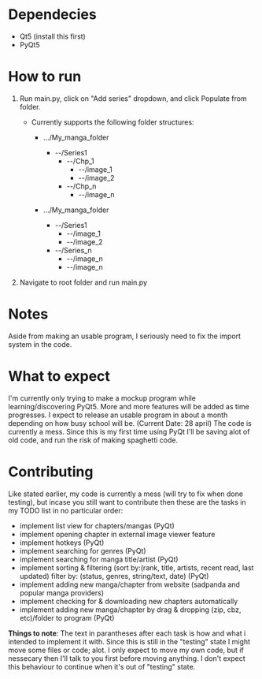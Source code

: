 # Dependecies
- Qt5 (install this first)
- PyQt5

# How to run
1. Run main.py, click on "Add series" dropdown, and click Populate from folder.
    - Currently supports the following folder structures:
        + .../My_manga_folder
            - --/Series1
                - --/Chp_1
                    - --/image_1
                    - --/image_2
                - --/Chp_n
                    - --/image_n

        + .../My_manga_folder
            - --/Series1
                - --/image_1
                - --/image_2
            - --/Series_n
                - --/image_n
                - --/image_n

3. Navigate to root folder and run main.py

# Notes
Aside from making an usable program, I seriously need to fix the import system in the code.

# What to expect
I'm currently only trying to make a mockup program while learning/discovering PyQt5. More and more features will be added as time progresses. I expect to release an usable program in about a month depending on how busy school will be. (Current Date: 28 april)
The code is currently a mess.
Since this is my first time using PyQt I'll be saving alot of old code, and run the risk of making spaghetti code.

# Contributing
Like stated earlier, my code is currently a mess (will try to fix when done testing), but incase you still want to contribute then these are the tasks in my TODO list in no particular order:
- implement list view for chapters/mangas (PyQt)
- implement opening chapter in external image viewer feature
- implement hotkeys (PyQt)
- implement searching for genres (PyQt)
- implement searching for manga title/artist (PyQt)
- implement sorting & filtering (sort by:(rank, title, artists, recent read, last updated) filter by: (status, genres, string/text, date) (PyQt)
- implement adding new manga/chapter from website (sadpanda and popular manga providers)
- implement checking for & downloading new chapters automatically
- implement adding new manga/chapter by drag & dropping (zip, cbz, etc)/folder to program (PyQt)

**Things to note**:
The text in parantheses after each task is how and what i intended to implement it with. Since this is still in the "testing" state I might move some files or code; alot. I only expect to move my own code, but if nessecary then I'll talk to you first before moving anything. I don't expect this behaviour to continue when it's out of "testing" state. 
